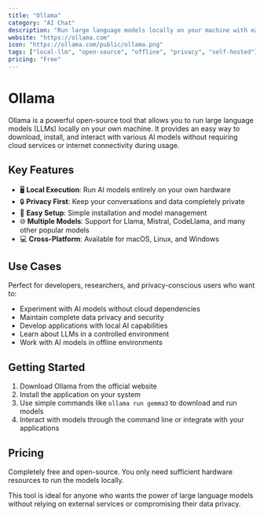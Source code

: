 ```yaml
---
title: "Ollama"
category: "AI Chat"
description: "Run large language models locally on your machine with ease. Open-source tool for running LLMs like Llama, Mistral, and more offline."
website: "https://ollama.com"
icon: "https://ollama.com/public/ollama.png"
tags: ["local-llm", "open-source", "offline", "privacy", "self-hosted"]
pricing: "Free"
---
```


# Ollama

Ollama is a powerful open-source tool that allows you to run large language models (LLMs) locally on your own machine. It provides an easy way to download, install, and interact with various AI models without requiring cloud services or internet connectivity during usage.

## Key Features
- 🖥️ **Local Execution**: Run AI models entirely on your own hardware
- 🔒 **Privacy First**: Keep your conversations and data completely private
- 🚀 **Easy Setup**: Simple installation and model management
- 🌐 **Multiple Models**: Support for Llama, Mistral, CodeLlama, and many other popular models
- 💻 **Cross-Platform**: Available for macOS, Linux, and Windows

## Use Cases
Perfect for developers, researchers, and privacy-conscious users who want to:
- Experiment with AI models without cloud dependencies
- Maintain complete data privacy and security
- Develop applications with local AI capabilities
- Learn about LLMs in a controlled environment
- Work with AI models in offline environments

## Getting Started
1. Download Ollama from the official website
2. Install the application on your system
3. Use simple commands like `ollama run gemma3` to download and run models
4. Interact with models through the command line or integrate with your applications

## Pricing
Completely free and open-source. You only need sufficient hardware resources to run the models locally.

This tool is ideal for anyone who wants the power of large language models without relying on external services or compromising their data privacy.

